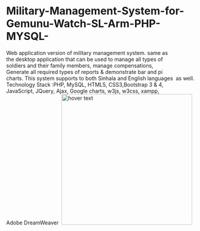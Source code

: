 # Military-Management-System-for-Gemunu-Watch-SL-Arm-PHP-MYSQL-
Web application version of military management system. same as  the desktop application that can be used to manage all types of  soldiers and their family members, manage compensations,  Generate all required types of reports &amp; demonstrate bar and pi  charts. This system supports to both Sinhala and English languages  as well. Technology Stack :PHP, MySQL, HTML5, CSS3,Bootstrap 3 &amp; 4,  JavaScript, JQuery, Ajax, Google charts, w3js, w3css, xampp,  Adobe DreamWeaver  
<img src="\Desktop\New folder\Capture.png" width="350" title="hover text">
